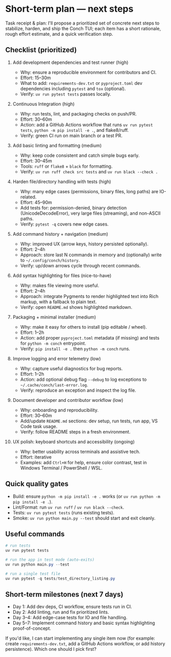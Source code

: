 # Short-term plan — next steps

Task receipt & plan: I'll propose a prioritized set of concrete next steps to stabilize, harden, and ship the Conch TUI; each item has a short rationale, rough effort estimate, and a quick verification step.

## Checklist (prioritized)

1. Add development dependencies and test runner (high)
   - Why: ensure a reproducible environment for contributors and CI.
   - Effort: 15–30m
   - What to add: `requirements-dev.txt` or `pyproject.toml` dev dependencies including `pytest` and `tox` (optional).
   - Verify: `uv run pytest tests` passes locally.

2. Continuous Integration (high)
   - Why: run tests, lint, and packaging checks on push/PR.
   - Effort: 30–60m
   - Action: add a GitHub Actions workflow that runs `uv run pytest tests`, `python -m pip install -e .`, and flake8/ruff.
   - Verify: green CI run on main branch or a test PR.

3. Add basic linting and formatting (medium)
   - Why: keep code consistent and catch simple bugs early.
   - Effort: 30–45m
   - Tools: `ruff` or `flake8` + `black` for formatting.
   - Verify: `uv run ruff check src tests` and `uv run black --check .`

4. Harden file/directory handling with tests (high)
   - Why: many edge cases (permissions, binary files, long paths) are IO-related.
   - Effort: 45–90m
   - Add tests for: permission-denied, binary detection (UnicodeDecodeError), very large files (streaming), and non-ASCII paths.
   - Verify: `pytest -q` covers new edge cases.

5. Add command history + navigation (medium)
   - Why: improved UX (arrow keys, history persisted optionally).
   - Effort: 2–4h
   - Approach: store last N commands in memory and (optionally) write to `~/.config/conch/history`.
   - Verify: up/down arrows cycle through recent commands.

6. Add syntax highlighting for files (nice-to-have)
   - Why: makes file viewing more useful.
   - Effort: 2–4h
   - Approach: integrate Pygments to render highlighted text into Rich markup, with a fallback to plain text.
   - Verify: open `README.md` shows highlighted markdown.

7. Packaging + minimal installer (medium)
   - Why: make it easy for others to install (pip editable / wheel).
   - Effort: 1–2h
   - Action: add proper `pyproject.toml` metadata (if missing) and tests for `python -m conch` entrypoint.
   - Verify: `pip install -e .` then `python -m conch` runs.

8. Improve logging and error telemetry (low)
   - Why: capture useful diagnostics for bug reports.
   - Effort: 1–2h
   - Action: add optional debug flag `--debug` to log exceptions to `~/.cache/conch/last-error.log`.
   - Verify: reproduce an exception and inspect the log file.

9. Document developer and contributor workflow (low)
   - Why: onboarding and reproducibility.
   - Effort: 30–60m
   - Add/update `README.md` sections: dev setup, run tests, run app, VS Code task usage.
   - Verify: follow README steps in a fresh environment.

10. UX polish: keyboard shortcuts and accessibility (ongoing)
    - Why: better usability across terminals and assistive tech.
    - Effort: iterative
    - Examples: add `Ctrl+H` for help, ensure color contrast, test in Windows Terminal / PowerShell / WSL.

## Quick quality gates
- Build: ensure `python -m pip install -e .` works (or `uv run python -m pip install -e .`).
- Lint/Format: run `uv run ruff` / `uv run black --check`.
- Tests: `uv run pytest tests` (runs existing tests).
- Smoke: `uv run python main.py --test` should start and exit cleanly.

## Useful commands
```powershell
# run tests
uv run pytest tests

# run the app in test mode (auto-exits)
uv run python main.py --test

# run a single test file
uv run pytest -q tests/test_directory_listing.py
```

## Short-term milestones (next 7 days)
- Day 1: Add dev deps, CI workflow, ensure tests run in CI.
- Day 2: Add linting, run and fix prioritized lints.
- Day 3–4: Add edge-case tests for IO and file handling.
- Day 5–7: Implement command history and basic syntax highlighting proof-of-concept.

If you'd like, I can start implementing any single item now (for example: create `requirements-dev.txt`, add a GitHub Actions workflow, or add history persistence). Which one should I pick first?
